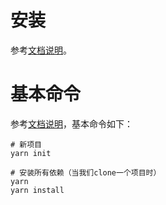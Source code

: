 # 安装

参考[文档说明](https://yarnpkg.com/getting-started/install)。

# 基本命令

参考[文档说明](https://yarnpkg.com/getting-started/usage)，基本命令如下：

```
# 新项目
yarn init

# 安装所有依赖（当我们clone一个项目时）
yarn
yarn install
```